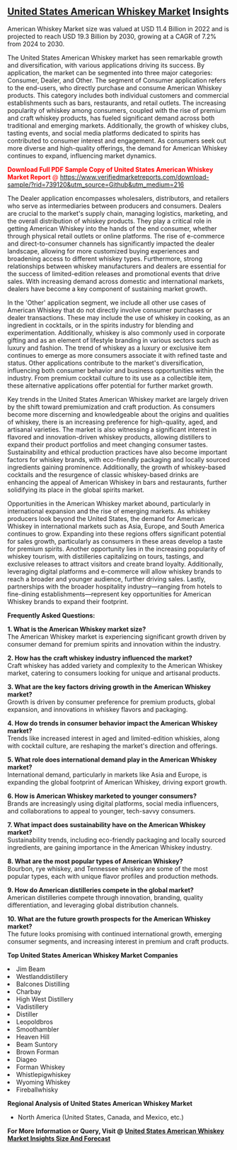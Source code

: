 <h2><a href="https://www.verifiedmarketreports.com/download-sample/?rid=739120&amp;utm_source=Github&amp;utm_medium=216" target="_blank">United States American Whiskey Market</a> Insights</h2><p>American Whiskey Market size was valued at USD 11.4 Billion in 2022 and is projected to reach USD 19.3 Billion by 2030, growing at a CAGR of 7.2% from 2024 to 2030.</p><p><p>The United States American Whiskey market has seen remarkable growth and diversification, with various applications driving its success. By application, the market can be segmented into three major categories: Consumer, Dealer, and Other. The segment of Consumer application refers to the end-users, who directly purchase and consume American Whiskey products. This category includes both individual customers and commercial establishments such as bars, restaurants, and retail outlets. The increasing popularity of whiskey among consumers, coupled with the rise of premium and craft whiskey products, has fueled significant demand across both traditional and emerging markets. Additionally, the growth of whiskey clubs, tasting events, and social media platforms dedicated to spirits has contributed to consumer interest and engagement. As consumers seek out more diverse and high-quality offerings, the demand for American Whiskey continues to expand, influencing market dynamics. <p><span class=""><span style="color: #ff0000;"><strong>Download Full PDF Sample Copy of United States American Whiskey Market Report</strong> @ </span><a href="https://www.verifiedmarketreports.com/download-sample/?rid=739120&amp;utm_source=Github&amp;utm_medium=216" target="_blank">https://www.verifiedmarketreports.com/download-sample/?rid=739120&amp;utm_source=Github&amp;utm_medium=216</a></span></p> </p><p>The Dealer application encompasses wholesalers, distributors, and retailers who serve as intermediaries between producers and consumers. Dealers are crucial to the market's supply chain, managing logistics, marketing, and the overall distribution of whiskey products. They play a critical role in getting American Whiskey into the hands of the end consumer, whether through physical retail outlets or online platforms. The rise of e-commerce and direct-to-consumer channels has significantly impacted the dealer landscape, allowing for more customized buying experiences and broadening access to different whiskey types. Furthermore, strong relationships between whiskey manufacturers and dealers are essential for the success of limited-edition releases and promotional events that drive sales. With increasing demand across domestic and international markets, dealers have become a key component of sustaining market growth. </p><p>In the 'Other' application segment, we include all other use cases of American Whiskey that do not directly involve consumer purchases or dealer transactions. These may include the use of whiskey in cooking, as an ingredient in cocktails, or in the spirits industry for blending and experimentation. Additionally, whiskey is also commonly used in corporate gifting and as an element of lifestyle branding in various sectors such as luxury and fashion. The trend of whiskey as a luxury or exclusive item continues to emerge as more consumers associate it with refined taste and status. Other applications contribute to the market's diversification, influencing both consumer behavior and business opportunities within the industry. From premium cocktail culture to its use as a collectible item, these alternative applications offer potential for further market growth. </p><p>Key trends in the United States American Whiskey market are largely driven by the shift toward premiumization and craft production. As consumers become more discerning and knowledgeable about the origins and qualities of whiskey, there is an increasing preference for high-quality, aged, and artisanal varieties. The market is also witnessing a significant interest in flavored and innovation-driven whiskey products, allowing distillers to expand their product portfolios and meet changing consumer tastes. Sustainability and ethical production practices have also become important factors for whiskey brands, with eco-friendly packaging and locally sourced ingredients gaining prominence. Additionally, the growth of whiskey-based cocktails and the resurgence of classic whiskey-based drinks are enhancing the appeal of American Whiskey in bars and restaurants, further solidifying its place in the global spirits market. </p><p>Opportunities in the American Whiskey market abound, particularly in international expansion and the rise of emerging markets. As whiskey producers look beyond the United States, the demand for American Whiskey in international markets such as Asia, Europe, and South America continues to grow. Expanding into these regions offers significant potential for sales growth, particularly as consumers in these areas develop a taste for premium spirits. Another opportunity lies in the increasing popularity of whiskey tourism, with distilleries capitalizing on tours, tastings, and exclusive releases to attract visitors and create brand loyalty. Additionally, leveraging digital platforms and e-commerce will allow whiskey brands to reach a broader and younger audience, further driving sales. Lastly, partnerships with the broader hospitality industry—ranging from hotels to fine-dining establishments—represent key opportunities for American Whiskey brands to expand their footprint. </p><p><strong>Frequently Asked Questions:</strong></p><p><strong>1. What is the American Whiskey market size?</strong><br> The American Whiskey market is experiencing significant growth driven by consumer demand for premium spirits and innovation within the industry. </p><p><strong>2. How has the craft whiskey industry influenced the market?</strong><br> Craft whiskey has added variety and complexity to the American Whiskey market, catering to consumers looking for unique and artisanal products. </p><p><strong>3. What are the key factors driving growth in the American Whiskey market?</strong><br> Growth is driven by consumer preference for premium products, global expansion, and innovations in whiskey flavors and packaging. </p><p><strong>4. How do trends in consumer behavior impact the American Whiskey market?</strong><br> Trends like increased interest in aged and limited-edition whiskies, along with cocktail culture, are reshaping the market's direction and offerings. </p><p><strong>5. What role does international demand play in the American Whiskey market?</strong><br> International demand, particularly in markets like Asia and Europe, is expanding the global footprint of American Whiskey, driving export growth. </p><p><strong>6. How is American Whiskey marketed to younger consumers?</strong><br> Brands are increasingly using digital platforms, social media influencers, and collaborations to appeal to younger, tech-savvy consumers. </p><p><strong>7. What impact does sustainability have on the American Whiskey market?</strong><br> Sustainability trends, including eco-friendly packaging and locally sourced ingredients, are gaining importance in the American Whiskey industry. </p><p><strong>8. What are the most popular types of American Whiskey?</strong><br> Bourbon, rye whiskey, and Tennessee whiskey are some of the most popular types, each with unique flavor profiles and production methods. </p><p><strong>9. How do American distilleries compete in the global market?</strong><br> American distilleries compete through innovation, branding, quality differentiation, and leveraging global distribution channels. </p><p><strong>10. What are the future growth prospects for the American Whiskey market?</strong><br> The future looks promising with continued international growth, emerging consumer segments, and increasing interest in premium and craft products. </p></p><p><strong>Top United States American Whiskey Market Companies</strong></p><div data-test-id=""><p><li>Jim Beam</li><li> Westlanddistillery</li><li> Balcones Distilling</li><li> Charbay</li><li> High West Distillery</li><li> Vadistillery</li><li> Distiller</li><li> Leopoldbros</li><li> Smoothambler</li><li> Heaven Hill</li><li> Beam Suntory</li><li> Brown Forman</li><li> Diageo</li><li> Forman Whiskey</li><li> Whistlepigwhiskey</li><li> Wyoming Whiskey</li><li> Fireballwhisky</li></p><div><strong>Regional Analysis of&nbsp;United States American Whiskey Market</strong></div><ul><li dir="ltr"><p dir="ltr">North America&nbsp;(United States, Canada, and Mexico, etc.)</p></li></ul><p><strong>For More Information or Query, Visit @&nbsp;</strong><strong><a href="https://www.verifiedmarketreports.com/product/american-whiskey-market/?utm_source=Github&amp;utm_medium=216" target="_blank">United States American Whiskey Market Insights Size And Forecast</a></strong></p></div>
